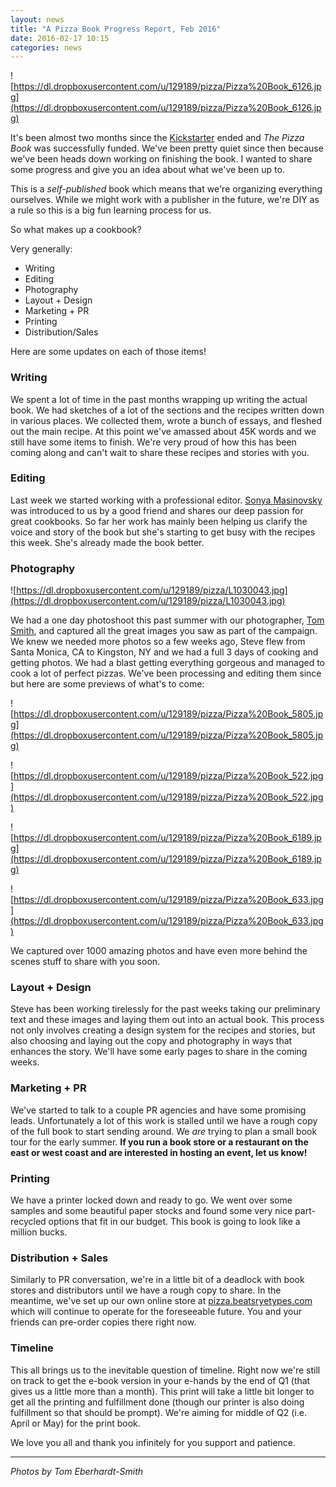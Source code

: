 ```yaml
---
layout: news
title: "A Pizza Book Progress Report, Feb 2016"
date: 2016-02-17 10:15
categories: news
---
```

![https://dl.dropboxusercontent.com/u/129189/pizza/Pizza%20Book_6126.jpg](https://dl.dropboxusercontent.com/u/129189/pizza/Pizza%20Book_6126.jpg)

It's been almost two months since the [Kickstarter](http://kickstarter.com/projects/980466739/the-pizza-book) ended and _The Pizza Book_ was successfully funded. We've been pretty quiet since then  because we've been heads down working on finishing the book. I wanted to share some progress and give you an idea about what we've been up to.

This is a _self-published_ book which means that we're organizing everything ourselves. While we might work with a publisher in the future, we're DIY as a rule so this is a big fun learning process for us. 

So what makes up a cookbook?

Very generally:

- Writing
- Editing
- Photography
- Layout + Design
- Marketing + PR
- Printing
- Distribution/Sales

Here are some updates on each of those items!

### Writing

We spent a lot of time in the past months wrapping up writing the actual book. We had sketches of a lot of the sections and the recipes written down in various places. We collected them, wrote a bunch of essays, and fleshed out the main recipe. At this point we've amassed about 45K words and we still have some items to finish. We're very proud of how this has been coming along and can't wait to share these recipes and stories with you.

### Editing

Last week we started working with a professional editor. [Sonya Masinovsky](https://twitter.com/sonyabysonya) was introduced to us by a good friend and shares our deep passion for great cookbooks. So far her work has mainly been helping us clarify the voice and story of the book but she's starting to get busy with the recipes this week. She's already made the book better.

### Photography

![https://dl.dropboxusercontent.com/u/129189/pizza/L1030043.jpg](https://dl.dropboxusercontent.com/u/129189/pizza/L1030043.jpg)

We had a one day photoshoot this past summer with our photographer, [Tom Smith](https://twitter.com/tesphoto), and captured all the great images you saw as part of the campaign. We knew we needed more photos so a few weeks ago, Steve flew from Santa Monica, CA to Kingston, NY and we had a full 3 days of cooking and getting photos. We had a blast getting everything gorgeous and managed to cook a lot of perfect pizzas. We've been processing and editing them since but here are some previews of what's to come:

![https://dl.dropboxusercontent.com/u/129189/pizza/Pizza%20Book_5805.jpg](https://dl.dropboxusercontent.com/u/129189/pizza/Pizza%20Book_5805.jpg)

![https://dl.dropboxusercontent.com/u/129189/pizza/Pizza%20Book_522.jpg](https://dl.dropboxusercontent.com/u/129189/pizza/Pizza%20Book_522.jpg)

![https://dl.dropboxusercontent.com/u/129189/pizza/Pizza%20Book_6189.jpg](https://dl.dropboxusercontent.com/u/129189/pizza/Pizza%20Book_6189.jpg)

![https://dl.dropboxusercontent.com/u/129189/pizza/Pizza%20Book_633.jpg](https://dl.dropboxusercontent.com/u/129189/pizza/Pizza%20Book_633.jpg)

We captured over 1000 amazing photos and have even more behind the scenes stuff to share with you soon.

### Layout + Design

Steve has been working tirelessly for the past weeks taking our preliminary text and these images and laying them out into an actual book. This process not only involves creating a design system for the recipes and stories, but also choosing and laying out the copy and photography in ways that enhances the story. We'll have some early pages to share in the coming weeks.

### Marketing + PR

We've started to talk to a couple PR agencies and have some promising leads. Unfortunately a lot of this work is stalled until we have a rough copy of the full book to start sending around. We _are_ trying to plan a small book tour for the early summer. **If you run a book store or a restaurant on the east or west coast and are interested in hosting an event, let us know!**

### Printing

We have a printer locked down and ready to go. We went over some samples and some beautiful paper stocks and found some very nice part-recycled options that fit in our budget. This book is going to look like a million bucks. 

### Distribution + Sales

Similarly to PR conversation, we're in a little bit of a deadlock with book stores and distributors until we have a rough copy to share. In the meantime, we've set up our own online store at [pizza.beatsryetypes.com](http://pizza.beatsryetypes.com) which will continue to operate for the foreseeable future. You and your friends can pre-order copies there right now.

### Timeline

This all brings us to the inevitable question of timeline. Right now we're still on track to get the e-book version in your e-hands by the end of Q1 (that gives us a little more than a month). This print will take a little bit longer to get all the printing and fulfillment done (though our printer is also doing fulfillment so that should be prompt). We're aiming for middle of Q2 (i.e. April or May) for the print book.

We love you all and thank you infinitely for you support and patience.

---

_Photos by Tom Eberhardt-Smith_








